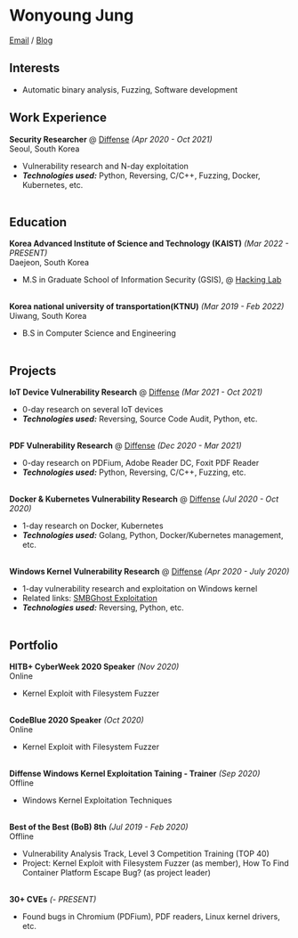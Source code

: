 # Wonyoung Jung
[Email](mailto:wonyoung.jung@kaist.ac.kr) / [Blog](https://nonetype.kr/)

## Interests
- Automatic binary analysis, Fuzzing, Software development

## Work Experience
**Security Researcher** @ [Diffense](https://diffense.com/) _(Apr 2020 - Oct 2021)_ <br>
Seoul, South Korea
  - Vulnerability research and N-day exploitation
  - **_Technologies used:_** Python, Reversing, C/C++, Fuzzing, Docker, Kubernetes, etc.
<br><br>

## Education
**Korea Advanced Institute of Science and Technology (KAIST)** _(Mar 2022 - PRESENT)_ <br>
Daejeon, South Korea
  - M.S in Graduate School of Information Security (GSIS), @ [Hacking Lab](https://kaist-hacking.github.io/)
<br><br>

**Korea national university of transportation(KTNU)** _(Mar 2019 - Feb 2022)_ <br>
Uiwang, South Korea
  - B.S in Computer Science and Engineering
<br><br>

## Projects
**IoT Device Vulnerability Research** @ [Diffense](https://diffense.com/) _(Mar 2021 - Oct 2021)_ <br>
  - 0-day research on several IoT devices
  - **_Technologies used:_** Reversing, Source Code Audit, Python, etc.
<br><br>

**PDF Vulnerability Research** @ [Diffense](https://diffense.com/) _(Dec 2020 - Mar 2021)_ <br>
  - 0-day research on PDFium, Adobe Reader DC, Foxit PDF Reader
  - **_Technologies used:_** Python, Reversing, C/C++, Fuzzing, etc.
<br><br>

**Docker & Kubernetes Vulnerability Research** @ [Diffense](https://diffense.com/) _(Jul 2020 - Oct 2020)_ <br>
  - 1-day research on Docker, Kubernetes
  - **_Technologies used:_** Golang, Python, Docker/Kubernetes management, etc.
<br><br>

**Windows Kernel Vulnerability Research** @ [Diffense](https://diffense.com/) _(Apr 2020 - July 2020)_ <br>
  - 1-day vulnerability research and exploitation on Windows kernel
  - Related links: [SMBGhost Exploitation](https://web.archive.org/web/20201130040842/http://blog.diffense.co.kr/2020/09/24/SMBGhost.html)
  - **_Technologies used:_** Reversing, Python, etc.
<br><br>

## Portfolio
**HITB+ CyberWeek 2020 Speaker** _(Nov 2020)_ <br>
Online
  - Kernel Exploit with Filesystem Fuzzer
<br><br>

**CodeBlue 2020 Speaker** _(Oct 2020)_ <br>
Online
  - Kernel Exploit with Filesystem Fuzzer
<br><br>

**Diffense Windows Kernel Exploitation Taining - Trainer** _(Sep 2020)_ <br>
Offline
  - Windows Kernel Exploitation Techniques
<br><br>

**Best of the Best (BoB) 8th** _(Jul 2019 - Feb 2020)_ <br>
Offline
  - Vulnerability Analysis Track, Level 3 Competition Training (TOP 40)
  - Project: Kernel Exploit with Filesystem Fuzzer (as member), How To Find Container Platform Escape Bug? (as project leader)
<br><br>

**30+ CVEs** _(- PRESENT)_ <br>
  - Found bugs in Chromium (PDFium), PDF readers, Linux kernel drivers, etc.
<br><br>
